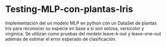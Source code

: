 # Testing-MLP-con-plantas-Iris
Implementación del un modelo MLP en python con un DataSet de plantas Iris para reconocer su especie en base a si son setosa, versicolor y virginica. Se utilizan como pruebas del modelo leave-k-out y leave-one-out además de estimar el error esperado de clasificación.
